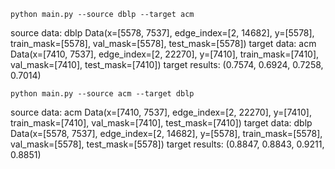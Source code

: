 ```
python main.py --source dblp --target acm
```
source data: dblp
Data(x=[5578, 7537], edge_index=[2, 14682], y=[5578], train_mask=[5578], val_mask=[5578], test_mask=[5578])
target data: acm
Data(x=[7410, 7537], edge_index=[2, 22270], y=[7410], train_mask=[7410], val_mask=[7410], test_mask=[7410])
target results: (0.7574, 0.6924, 0.7258, 0.7014)

```
python main.py --source acm --target dblp
```
source data: acm
Data(x=[7410, 7537], edge_index=[2, 22270], y=[7410], train_mask=[7410], val_mask=[7410], test_mask=[7410])
target data: dblp
Data(x=[5578, 7537], edge_index=[2, 14682], y=[5578], train_mask=[5578], val_mask=[5578], test_mask=[5578])
target results: (0.8847, 0.8843, 0.9211, 0.8851)
